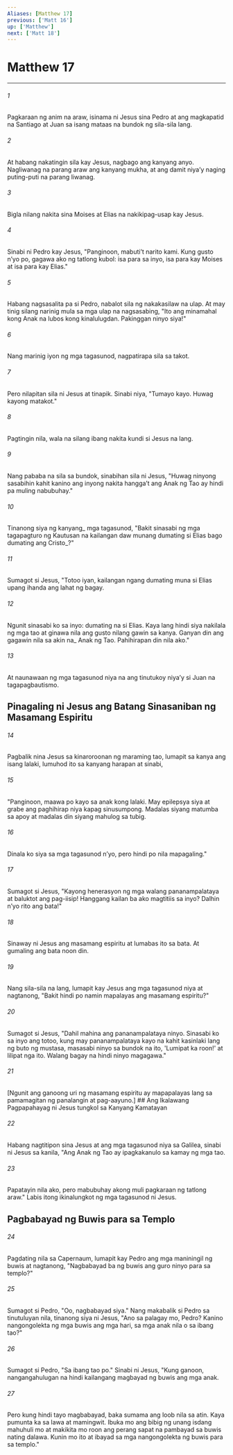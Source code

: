 ```yaml
---
Aliases: [Matthew 17]
previous: ['Matt 16']
up: ['Matthew']
next: ['Matt 18']
---
```

# Matthew 17

***






















###### 1 










Pagkaraan ng anim na araw, isinama ni Jesus sina Pedro at ang magkapatid na Santiago at Juan sa isang mataas na bundok ng sila-sila lang. 





















###### 2 










At habang nakatingin sila kay Jesus, nagbago ang kanyang anyo. Nagliwanag na parang araw ang kanyang mukha, at ang damit niyaʼy naging puting-puti na parang liwanag. 





















###### 3 










Bigla nilang nakita sina Moises at Elias na nakikipag-usap kay Jesus. 





















###### 4 










Sinabi ni Pedro kay Jesus, "Panginoon, mabutiʼt narito kami. Kung gusto nʼyo po, gagawa ako ng tatlong kubol: isa para sa inyo, isa para kay Moises at isa para kay Elias." 





















###### 5 










Habang nagsasalita pa si Pedro, nabalot sila ng nakakasilaw na ulap. At may tinig silang narinig mula sa mga ulap na nagsasabing, "Ito ang minamahal kong Anak na lubos kong kinalulugdan. Pakinggan ninyo siya!" 





















###### 6 










Nang marinig iyon ng mga tagasunod, nagpatirapa sila sa takot. 





















###### 7 










Pero nilapitan sila ni Jesus at tinapik. Sinabi niya, "Tumayo kayo. Huwag kayong matakot." 





















###### 8 










Pagtingin nila, wala na silang ibang nakita kundi si Jesus na lang. 





















###### 9 










Nang pababa na sila sa bundok, sinabihan sila ni Jesus, "Huwag ninyong sasabihin kahit kanino ang inyong nakita hanggaʼt ang Anak ng Tao ay hindi pa muling nabubuhay." 





















###### 10 










Tinanong siya ng kanyang_ mga tagasunod, "Bakit sinasabi ng mga tagapagturo ng Kautusan na kailangan daw munang dumating si Elias bago dumating ang Cristo_?" 





















###### 11 










Sumagot si Jesus, "Totoo iyan, kailangan ngang dumating muna si Elias upang ihanda ang lahat ng bagay. 





















###### 12 










Ngunit sinasabi ko sa inyo: dumating na si Elias. Kaya lang hindi siya nakilala ng mga tao at ginawa nila ang gusto nilang gawin sa kanya. Ganyan din ang gagawin nila sa akin na_ Anak ng Tao. Pahihirapan din nila ako." 





















###### 13 










At naunawaan ng mga tagasunod niya na ang tinutukoy niyaʼy si Juan na tagapagbautismo.

## Pinagaling ni Jesus ang Batang Sinasaniban ng Masamang Espiritu 





















###### 14 










Pagbalik nina Jesus sa kinaroroonan ng maraming tao, lumapit sa kanya ang isang lalaki, lumuhod ito sa kanyang harapan at sinabi, 





















###### 15 










"Panginoon, maawa po kayo sa anak kong lalaki. May epilepsya siya at grabe ang paghihirap niya kapag sinusumpong. Madalas siyang matumba sa apoy at madalas din siyang mahulog sa tubig. 





















###### 16 










Dinala ko siya sa mga tagasunod nʼyo, pero hindi po nila mapagaling." 





















###### 17 










Sumagot si Jesus, "Kayong henerasyon ng mga walang pananampalataya at baluktot ang pag-iisip! Hanggang kailan ba ako magtitiis sa inyo? Dalhin nʼyo rito ang bata!" 





















###### 18 










Sinaway ni Jesus ang masamang espiritu at lumabas ito sa bata. At gumaling ang bata noon din. 





















###### 19 










Nang sila-sila na lang, lumapit kay Jesus ang mga tagasunod niya at nagtanong, "Bakit hindi po namin mapalayas ang masamang espiritu?" 





















###### 20 










Sumagot si Jesus, "Dahil mahina ang pananampalataya ninyo. Sinasabi ko sa inyo ang totoo, kung may pananampalataya kayo na kahit kasinlaki lang ng buto ng mustasa, masasabi ninyo sa bundok na ito, 'Lumipat ka roon!' at lilipat nga ito. Walang bagay na hindi ninyo magagawa." 





















###### 21 










[Ngunit ang ganoong uri ng masamang espiritu ay mapapalayas lang sa pamamagitan ng panalangin at pag-aayuno.] ## Ang Ikalawang Pagpapahayag ni Jesus tungkol sa Kanyang Kamatayan 





















###### 22 










Habang nagtitipon sina Jesus at ang mga tagasunod niya sa Galilea, sinabi ni Jesus sa kanila, "Ang Anak ng Tao ay ipagkakanulo sa kamay ng mga tao. 





















###### 23 










Papatayin nila ako, pero mabubuhay akong muli pagkaraan ng tatlong araw." Labis itong ikinalungkot ng mga tagasunod ni Jesus.

## Pagbabayad ng Buwis para sa Templo 





















###### 24 










Pagdating nila sa Capernaum, lumapit kay Pedro ang mga maniningil ng buwis at nagtanong, "Nagbabayad ba ng buwis ang guro ninyo para sa templo?" 





















###### 25 










Sumagot si Pedro, "Oo, nagbabayad siya." Nang makabalik si Pedro sa tinutuluyan nila, tinanong siya ni Jesus, "Ano sa palagay mo, Pedro? Kanino nangongolekta ng mga buwis ang mga hari, sa mga anak nila o sa ibang tao?" 





















###### 26 










Sumagot si Pedro, "Sa ibang tao po." Sinabi ni Jesus, "Kung ganoon, nangangahulugan na hindi kailangang magbayad ng buwis ang mga anak. 





















###### 27 










Pero kung hindi tayo magbabayad, baka sumama ang loob nila sa atin. Kaya pumunta ka sa lawa at mamingwit. Ibuka mo ang bibig ng unang isdang mahuhuli mo at makikita mo roon ang perang sapat na pambayad sa buwis nating dalawa. Kunin mo ito at ibayad sa mga nangongolekta ng buwis para sa templo."
